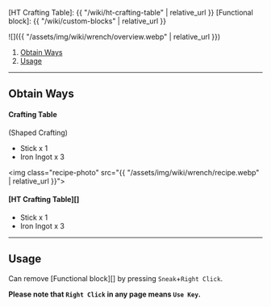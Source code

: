 [HT Crafting Table]: {{ "/wiki/ht-crafting-table" | relative_url }}
[Functional block]: {{ "/wiki/custom-blocks" | relative_url }}

![]({{ "/assets/img/wiki/wrench/overview.webp" | relative_url }})

<div class="article-content">
<ol>
    <li><a href="#obtain-ways">Obtain Ways</a></li>
    <li><a href="#usage">Usage</a></li>
</ol>
</div>

---

## Obtain Ways

#### Crafting Table

(Shaped Crafting)

- Stick x 1  
- Iron Ingot x 3

<img class="recipe-photo" src="{{ "/assets/img/wiki/wrench/recipe.webp" | relative_url }}">

#### [HT Crafting Table][]

- Stick x 1  
- Iron Ingot x 3

---

## Usage

Can remove [Functional block][] by pressing `Sneak`+`Right Click`.  

__Please note that `Right Click` in any page means `Use Key`.__
